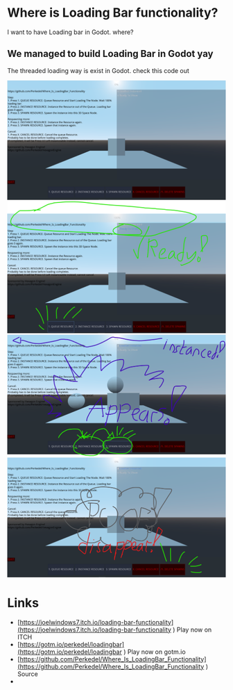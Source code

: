 # Where is Loading Bar functionality?
I want to have Loading bar in Godot. where?

## We managed to build Loading Bar in Godot yay
The threaded loading way is exist in Godot. check this code out 

![skren1](https://github.com/Perkedel/After-Church/raw/master/RAW%20files/Skrensut/where-is-loading-thumb-1.png )
![skren2](https://github.com/Perkedel/After-Church/raw/master/RAW%20files/Skrensut/where-is-loading-thumb-2.png)
![skren3](https://github.com/Perkedel/After-Church/raw/master/RAW%20files/Skrensut/where-is-loading-thumb-3.png)
![skren4](https://github.com/Perkedel/After-Church/raw/master/RAW%20files/Skrensut/where-is-loading-thumb-4.png)

# Links
- [https://joelwindows7.itch.io/loading-bar-functionality](https://joelwindows7.itch.io/loading-bar-functionality ) Play now on ITCH
- [https://gotm.io/perkedel/loadingbar](https://gotm.io/perkedel/loadingbar ) Play now on gotm.io
- [https://github.com/Perkedel/Where_Is_LoadingBar_Functionality](https://github.com/Perkedel/Where_Is_LoadingBar_Functionality ) Source
- 

